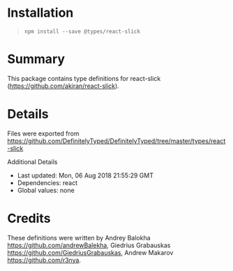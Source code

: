 # Installation
> `npm install --save @types/react-slick`

# Summary
This package contains type definitions for react-slick (https://github.com/akiran/react-slick).

# Details
Files were exported from https://github.com/DefinitelyTyped/DefinitelyTyped/tree/master/types/react-slick

Additional Details
 * Last updated: Mon, 06 Aug 2018 21:55:29 GMT
 * Dependencies: react
 * Global values: none

# Credits
These definitions were written by Andrey Balokha <https://github.com/andrewBalekha>, Giedrius Grabauskas <https://github.com/GiedriusGrabauskas>, Andrew Makarov <https://github.com/r3nya>.
